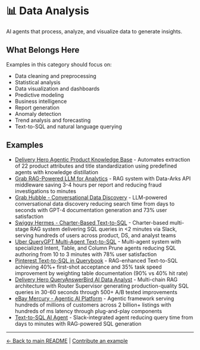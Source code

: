 # 📊 Data Analysis

AI agents that process, analyze, and visualize data to generate insights.

## What Belongs Here

Examples in this category should focus on:
- Data cleaning and preprocessing
- Statistical analysis
- Data visualization and dashboards
- Predictive modeling
- Business intelligence
- Report generation
- Anomaly detection
- Trend analysis and forecasting
- Text-to-SQL and natural language querying

## Examples

- [Delivery Hero Agentic Product Knowledge Base](delivery-hero-product-knowledge-base.md) - Automates extraction of 22 product attributes and title standardization using predefined agents with knowledge distillation
- [Grab RAG-Powered LLM for Analytics](grab-rag-analytics.md) - RAG system with Data-Arks API middleware saving 3-4 hours per report and reducing fraud investigations to minutes
- [Grab Hubble - Conversational Data Discovery](grab-hubble-conversational-data-discovery.md) - LLM-powered conversational data discovery reducing search time from days to seconds with GPT-4 documentation generation and 73% user satisfaction
- [Swiggy Hermes - Charter-Based Text-to-SQL](swiggy-hermes-text-to-sql.md) - Charter-based multi-stage RAG system delivering SQL queries in <2 minutes via Slack, serving hundreds of users across product, DS, and analyst teams
- [Uber QueryGPT Multi-Agent Text-to-SQL](uber-querygpt-text-to-sql.md) - Multi-agent system with specialized Intent, Table, and Column Prune agents reducing SQL authoring from 10 to 3 minutes with 78% user satisfaction
- [Pinterest Text-to-SQL in Querybook](pinterest-text-to-sql-querybook.md) - RAG-enhanced Text-to-SQL achieving 40%+ first-shot acceptance and 35% task speed improvement by weighting table documentation (90% vs 40% hit rate)
- [Delivery Hero QueryAnswerBird AI Data Analyst](delivery-hero-queryanswerbird-text-to-sql.md) - Multi-chain RAG architecture with Router Supervisor generating production-quality SQL queries in 30-60 seconds through 500+ A/B tested improvements
- [eBay Mercury - Agentic AI Platform](ebay-mercury-agentic-platform.md) - Agentic framework serving hundreds of millions of customers across 2 billion+ listings with hundreds of ms latency through plug-and-play components
- [Text-to-SQL AI Agent](salesforce-text-to-sql-agent.md) - Slack-integrated agent reducing query time from days to minutes with RAG-powered SQL generation

---

[← Back to main README](../../README.md) | [Contribute an example](../../CONTRIBUTING.md)
